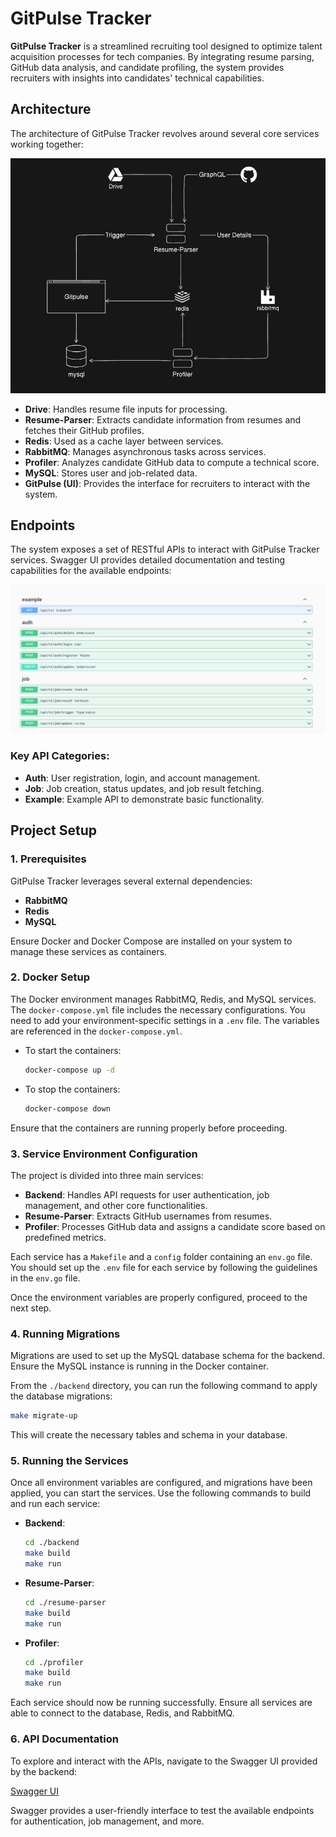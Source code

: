 # GitPulse Tracker

**GitPulse Tracker** is a streamlined recruiting tool designed to optimize talent acquisition processes for tech companies. By integrating resume parsing, GitHub data analysis, and candidate profiling, the system provides recruiters with insights into candidates' technical capabilities.

## Architecture

The architecture of GitPulse Tracker revolves around several core services working together:

![GitPulse Architecture](./static/architecture.png "GitPulse Architecture")

- **Drive**: Handles resume file inputs for processing.
- **Resume-Parser**: Extracts candidate information from resumes and fetches their GitHub profiles.
- **Redis**: Used as a cache layer between services.
- **RabbitMQ**: Manages asynchronous tasks across services.
- **Profiler**: Analyzes candidate GitHub data to compute a technical score.
- **MySQL**: Stores user and job-related data.
- **GitPulse (UI)**: Provides the interface for recruiters to interact with the system.

## Endpoints

The system exposes a set of RESTful APIs to interact with GitPulse Tracker services. Swagger UI provides detailed documentation and testing capabilities for the available endpoints:

![API Specifications](./static/endpoints.png "API Specifications")

### Key API Categories:
- **Auth**: User registration, login, and account management.
- **Job**: Job creation, status updates, and job result fetching.
- **Example**: Example API to demonstrate basic functionality.

## Project Setup

### 1. Prerequisites

GitPulse Tracker leverages several external dependencies:
- **RabbitMQ**
- **Redis**
- **MySQL**

Ensure Docker and Docker Compose are installed on your system to manage these services as containers.

### 2. Docker Setup

The Docker environment manages RabbitMQ, Redis, and MySQL services. The `docker-compose.yml` file includes the necessary configurations. You need to add your environment-specific settings in a `.env` file. The variables are referenced in the `docker-compose.yml`.

- To start the containers:
  ```bash
  docker-compose up -d
  ```

- To stop the containers:
  ```bash
  docker-compose down
  ```

Ensure that the containers are running properly before proceeding.

### 3. Service Environment Configuration

The project is divided into three main services:
- **Backend**: Handles API requests for user authentication, job management, and other core functionalities.
- **Resume-Parser**: Extracts GitHub usernames from resumes.
- **Profiler**: Processes GitHub data and assigns a candidate score based on predefined metrics.

Each service has a `Makefile` and a `config` folder containing an `env.go` file. You should set up the `.env` file for each service by following the guidelines in the `env.go` file.

Once the environment variables are properly configured, proceed to the next step.

### 4. Running Migrations

Migrations are used to set up the MySQL database schema for the backend. Ensure the MySQL instance is running in the Docker container.

From the `./backend` directory, you can run the following command to apply the database migrations:
```bash
make migrate-up
```

This will create the necessary tables and schema in your database.

### 5. Running the Services

Once all environment variables are configured, and migrations have been applied, you can start the services. Use the following commands to build and run each service:

- **Backend**:
  ```bash
  cd ./backend
  make build
  make run
  ```

- **Resume-Parser**:
  ```bash
  cd ./resume-parser
  make build
  make run
  ```

- **Profiler**:
  ```bash
  cd ./profiler
  make build
  make run
  ```

Each service should now be running successfully. Ensure all services are able to connect to the database, Redis, and RabbitMQ.

### 6. API Documentation

To explore and interact with the APIs, navigate to the Swagger UI provided by the backend:

[Swagger UI](http://localhost:8000/swagger/index.html#/)

Swagger provides a user-friendly interface to test the available endpoints for authentication, job management, and more.